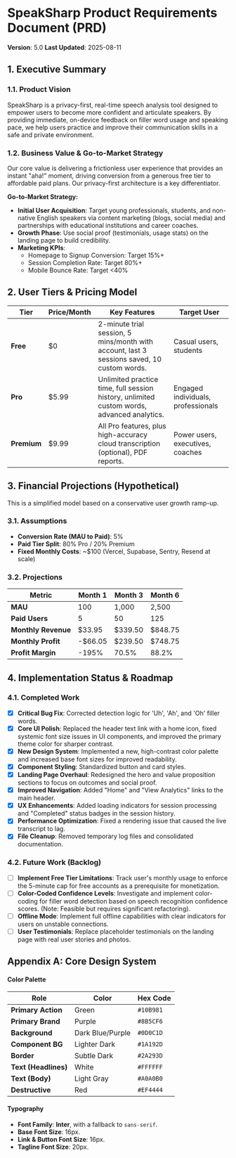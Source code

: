 # SpeakSharp Product Requirements Document (PRD)

**Version**: 5.0
**Last Updated**: 2025-08-11

## 1. Executive Summary

### 1.1. Product Vision
SpeakSharp is a privacy-first, real-time speech analysis tool designed to empower users to become more confident and articulate speakers. By providing immediate, on-device feedback on filler word usage and speaking pace, we help users practice and improve their communication skills in a safe and private environment.

### 1.2. Business Value & Go-to-Market Strategy
Our core value is delivering a frictionless user experience that provides an instant "aha!" moment, driving conversion from a generous free tier to affordable paid plans. Our privacy-first architecture is a key differentiator.

**Go-to-Market Strategy:**
- **Initial User Acquisition**: Target young professionals, students, and non-native English speakers via content marketing (blogs, social media) and partnerships with educational institutions and career coaches.
- **Growth Phase**: Use social proof (testimonials, usage stats) on the landing page to build credibility.
- **Marketing KPIs**:
    - Homepage to Signup Conversion: Target 15%+
    - Session Completion Rate: Target 80%+
    - Mobile Bounce Rate: Target <40%

## 2. User Tiers & Pricing Model

| Tier | Price/Month | Key Features | Target User |
|---|---|---|---|
| **Free** | $0 | 2-minute trial session, 5 mins/month with account, last 3 sessions saved, 10 custom words. | Casual users, students |
| **Pro** | $5.99 | Unlimited practice time, full session history, unlimited custom words, advanced analytics. | Engaged individuals, professionals |
| **Premium** | $9.99 | All Pro features, plus high-accuracy cloud transcription (optional), PDF reports. | Power users, executives, coaches |

## 3. Financial Projections (Hypothetical)
This is a simplified model based on a conservative user growth ramp-up.

### 3.1. Assumptions
- **Conversion Rate (MAU to Paid)**: 5%
- **Paid Tier Split**: 80% Pro / 20% Premium
- **Fixed Monthly Costs**: ~$100 (Vercel, Supabase, Sentry, Resend at scale)

### 3.2. Projections
| Metric | Month 1 | Month 3 | Month 6 |
|---|---|---|---|
| **MAU** | 100 | 1,000 | 2,500 |
| **Paid Users** | 5 | 50 | 125 |
| **Monthly Revenue** | $33.95 | $339.50 | $848.75 |
| **Monthly Profit** | -$66.05 | $239.50 | $748.75 |
| **Profit Margin** | -195% | 70.5% | 88.2% |

## 4. Implementation Status & Roadmap

### 4.1. Completed Work
- [x] **Critical Bug Fix**: Corrected detection logic for 'Uh', 'Ah', and 'Oh' filler words.
- [x] **Core UI Polish**: Replaced the header text link with a home icon, fixed systemic font size issues in UI components, and improved the primary theme color for sharper contrast.
- [x] **New Design System**: Implemented a new, high-contrast color palette and increased base font sizes for improved readability.
- [x] **Component Styling**: Standardized button and card styles.
- [x] **Landing Page Overhaul**: Redesigned the hero and value proposition sections to focus on outcomes and social proof.
- [x] **Improved Navigation**: Added "Home" and "View Analytics" links to the main header.
- [x] **UX Enhancements**: Added loading indicators for session processing and "Completed" status badges in the session history.
- [x] **Performance Optimization**: Fixed a rendering issue that caused the live transcript to lag.
- [x] **File Cleanup**: Removed temporary log files and consolidated documentation.

### 4.2. Future Work (Backlog)
- [ ] **Implement Free Tier Limitations**: Track user's monthly usage to enforce the 5-minute cap for free accounts as a prerequisite for monetization.
- [ ] **Color-Coded Confidence Levels**: Investigate and implement color-coding for filler word detection based on speech recognition confidence scores. (Note: Feasible but requires significant refactoring).
- [ ] **Offline Mode**: Implement full offline capabilities with clear indicators for users on unstable connections.
- [ ] **User Testimonials**: Replace placeholder testimonials on the landing page with real user stories and photos.

## Appendix A: Core Design System

#### Color Palette
| Role | Color | Hex Code |
|---|---|---|
| **Primary Action** | Green | `#10B981` |
| **Primary Brand** | Purple | `#8B5CF6` |
| **Background** | Dark Blue/Purple | `#0D0C1D` |
| **Component BG** | Lighter Dark | `#1A192D` |
| **Border** | Subtle Dark | `#2A293D` |
| **Text (Headlines)**| White | `#FFFFFF` |
| **Text (Body)** | Light Gray | `#A0A0B0` |
| **Destructive** | Red | `#EF4444` |

#### Typography
*   **Font Family**: **Inter**, with a fallback to `sans-serif`.
*   **Base Font Size**: 16px.
*   **Link & Button Font Size**: 16px.
*   **Tagline Font Size**: 20px.
